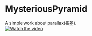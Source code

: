 # MysteriousPyramid
A simple work about parallax(視差).  
[![Watch the video](https://img.youtube.com/vi/l73DA8f9vhQ/maxresdefault.jpg)](https://youtu.be/l73DA8f9vhQ)
